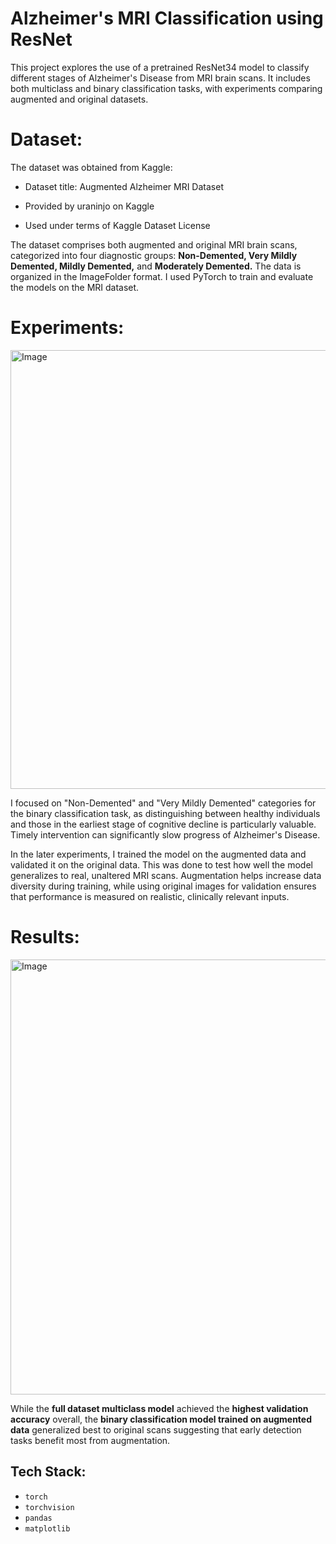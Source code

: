 # Alzheimer's MRI Classification using ResNet 

This project explores the use of a pretrained ResNet34 model to classify different stages of Alzheimer's Disease from MRI brain scans. It includes both multiclass and binary classification tasks, with experiments comparing augmented and original datasets. 

# Dataset:

The dataset was obtained from Kaggle:

- Dataset title: Augmented Alzheimer MRI Dataset

- Provided by uraninjo on Kaggle

- Used under terms of Kaggle Dataset License
  
The dataset comprises both augmented and original MRI brain scans, categorized into four diagnostic groups: **Non-Demented, Very Mildly Demented, Mildly Demented,** and **Moderately Demented.** The data is organized in the ImageFolder format. I used PyTorch to train and evaluate the models on the MRI dataset.

# Experiments:

<img width="702" alt="Image" src="https://github.com/user-attachments/assets/4e013f4a-6956-4793-9902-19fce2cced0e" />

I focused on "Non-Demented" and "Very Mildly Demented" categories for the binary classification task, as distinguishing between healthy individuals and those in the earliest stage of cognitive decline is particularly valuable. Timely intervention can significantly slow progress of Alzheimer's Disease. 

In the later experiments, I trained the model on the augmented data and validated it on the original data. This was done to test how well the model generalizes to real, unaltered MRI scans. Augmentation helps increase data diversity during training, while using original images for validation ensures that performance is measured on realistic, clinically relevant inputs.

# Results:

<img width="696" alt="Image" src="https://github.com/user-attachments/assets/4685a192-0231-472c-a926-773a20edc560" />

While the **full dataset multiclass model** achieved the **highest validation accuracy** overall, the **binary classification model trained on augmented data** generalized best to original scans suggesting that early detection tasks benefit most from augmentation.

## Tech Stack:

- `torch`
- `torchvision`
- `pandas`
- `matplotlib`


